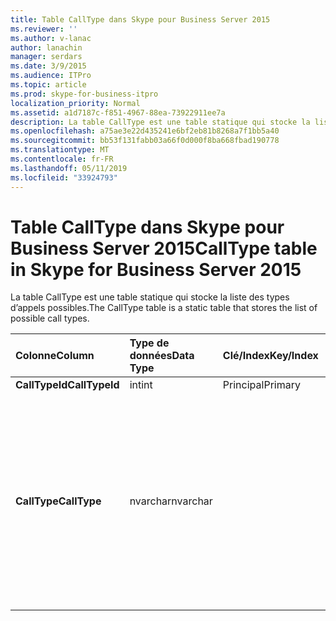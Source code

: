 ```yaml
---
title: Table CallType dans Skype pour Business Server 2015
ms.reviewer: ''
ms.author: v-lanac
author: lanachin
manager: serdars
ms.date: 3/9/2015
ms.audience: ITPro
ms.topic: article
ms.prod: skype-for-business-itpro
localization_priority: Normal
ms.assetid: a1d7187c-f851-4967-88ea-73922911ee7a
description: La table CallType est une table statique qui stocke la liste des types d’appels possibles.
ms.openlocfilehash: a75ae3e22d435241e6bf2eb81b8268a7f1bb5a40
ms.sourcegitcommit: bb53f131fabb03a66f0d000f8ba668fbad190778
ms.translationtype: MT
ms.contentlocale: fr-FR
ms.lasthandoff: 05/11/2019
ms.locfileid: "33924793"
---
```

# <a name="calltype-table-in-skype-for-business-server-2015"></a><span data-ttu-id="62156-103">Table CallType dans Skype pour Business Server 2015</span><span class="sxs-lookup"><span data-stu-id="62156-103">CallType table in Skype for Business Server 2015</span></span>
 
<span data-ttu-id="62156-104">La table CallType est une table statique qui stocke la liste des types d’appels possibles.</span><span class="sxs-lookup"><span data-stu-id="62156-104">The CallType table is a static table that stores the list of possible call types.</span></span>
  
|<span data-ttu-id="62156-105">**Colonne**</span><span class="sxs-lookup"><span data-stu-id="62156-105">**Column**</span></span>|<span data-ttu-id="62156-106">**Type de données**</span><span class="sxs-lookup"><span data-stu-id="62156-106">**Data Type**</span></span>|<span data-ttu-id="62156-107">**Clé/Index**</span><span class="sxs-lookup"><span data-stu-id="62156-107">**Key/Index**</span></span>|<span data-ttu-id="62156-108">**Détails**</span><span class="sxs-lookup"><span data-stu-id="62156-108">**Details**</span></span>|
|:-----|:-----|:-----|:-----|
|<span data-ttu-id="62156-109">**CallTypeId**</span><span class="sxs-lookup"><span data-stu-id="62156-109">**CallTypeId**</span></span> <br/> |<span data-ttu-id="62156-110">int</span><span class="sxs-lookup"><span data-stu-id="62156-110">int</span></span>  <br/> |<span data-ttu-id="62156-111">Principal</span><span class="sxs-lookup"><span data-stu-id="62156-111">Primary</span></span>  <br/> ||
|<span data-ttu-id="62156-112">**CallType**</span><span class="sxs-lookup"><span data-stu-id="62156-112">**CallType**</span></span> <br/> |<span data-ttu-id="62156-113">nvarchar</span><span class="sxs-lookup"><span data-stu-id="62156-113">nvarchar</span></span>  <br/> || <span data-ttu-id="62156-114">Valeurs autorisées :</span><span class="sxs-lookup"><span data-stu-id="62156-114">Allowed values:</span></span> <br/>  <span data-ttu-id="62156-115">0 : inconnu</span><span class="sxs-lookup"><span data-stu-id="62156-115">0 -- Unknown</span></span> <br/>  <span data-ttu-id="62156-116">1 - pic</span><span class="sxs-lookup"><span data-stu-id="62156-116">1 - Instant Messaging</span></span> <br/>  <span data-ttu-id="62156-117">2 : Partage d’application</span><span class="sxs-lookup"><span data-stu-id="62156-117">2 -- Application Sharing</span></span> <br/>  <span data-ttu-id="62156-118">3--audio</span><span class="sxs-lookup"><span data-stu-id="62156-118">3 -- Audio</span></span> <br/>  <span data-ttu-id="62156-119">4 - audio et vidéo</span><span class="sxs-lookup"><span data-stu-id="62156-119">4 - Audio and Video</span></span> <br/>  <span data-ttu-id="62156-120">5 - transfert de fichiers</span><span class="sxs-lookup"><span data-stu-id="62156-120">5 - File Transfer</span></span> <br/> |
   

